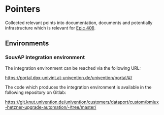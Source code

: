 # Pointers

Collected relevant points into documentation, documents and potentially
infrastructure which is relevant for [Epic
409](https://git.knut.univention.de/groups/univention/-/epics/409).


## Environments

### SouvAP integration environment

The integration environment can be reached via the following URL:

<https://portal.dpx-univint.at-univention.de/univention/portal/#/>

The code which produces the integration environment is available in the
following repository on Gitlab:

<https://git.knut.univention.de/univention/customers/dataport/custom/bmiux-hetzner-upgrade-automation/-/tree/master/>
